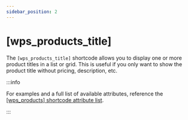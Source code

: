 ```yaml
---
sidebar_position: 2
---
```


# [wps_products_title]

The `[wps_products_title]` shortcode allows you to display one or more product titles in a list or grid. This is useful if you only want to show the product title without pricing, description, etc.

:::info

For examples and a full list of available attributes, reference the [[wps_products] shortcode attribute list](/shortcodes/wps_products).

:::
